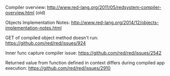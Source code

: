 Compiler overview: http://www.red-lang.org/2011/05/redsystem-compiler-overview.html (old)

Objects Implementation Notes: http://www.red-lang.org/2014/12/objects-implementation-notes.html

GET of compiled object method doesn't run: https://github.com/red/red/issues/924

Inner func capture compiler issue: https://github.com/red/red/issues/2542

Returned value from function defined in context differs during compiled app execution: https://github.com/red/red/issues/2910